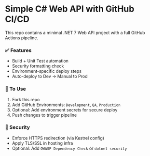 # Simple C# Web API with GitHub CI/CD

This repo contains a minimal .NET 7 Web API project with a full GitHub Actions pipeline.

### ✅ Features
- Build + Unit Test automation
- Security formatting check
- Environment-specific deploy steps
- Auto-deploy to Dev → Manual to Prod

### 🚀 To Use
1. Fork this repo
2. Add GitHub Environments: `Development`, `QA`, `Production`
3. Optional: Add environment secrets for secure deploy
4. Push changes to trigger pipeline

### 🔐 Security
- Enforce HTTPS redirection (via Kestrel config)
- Apply TLS/SSL in hosting infra
- Optional: Add `OWASP Dependency Check` or `dotnet security`
